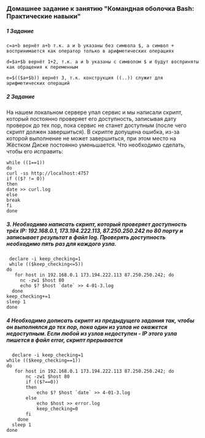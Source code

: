 
### Домашнее задание к занятию "Командная оболочка Bash: Практические навыки"

 ##### 1 Задание 
 

    c=a+b вернёт a+b т.к. a и b указаны без символа $, а символ + воспринимается как оператор только в арифметических операциях

    d=$a+$b вернёт 1+2, т.к. a и b указаны с символом $ и будут восприняты как обращения к переменным

    e=$(($a+$b)) вернёт 3, т.к. конструкция ((..)) служит для арифметических операций


##### 2 Задание 
На нашем локальном сервере упал сервис и мы написали скрипт, который постоянно проверяет его доступность, записывая дату проверок до тех пор, пока сервис не станет доступным (после чего скрипт должен завершиться). В скрипте допущена ошибка, из-за которой выполнение не может завершиться, при этом место на Жёстком Диске постоянно уменьшается. Что необходимо сделать, чтобы его исправить:

    while ((1==1))
    do
    curl -ss http://localhost:4757
    if (($? != 0))
    then
    date >> curl.log
    else 
    break
    fi
    done
    
##### 3. Необходимо написать скрипт, который проверяет доступность трёх IP: 192.168.0.1, 173.194.222.113, 87.250.250.242 по 80 порту и записывает результат в файл log. Проверять доступность необходимо пять раз для каждого узла.

     declare -i keep_checking=1
     while (($keep_checking<=5))
    do
       for host in 192.168.0.1 173.194.222.113 87.250.250.242; do 
         nc -zw1 $host 80
         echo $? $host `date` >> 4-01-3.log
      done
    keep_checking+=1
    sleep 1
    done
    
  ##### 4 Необходимо дописать скрипт из предыдущего задания так, чтобы он выполнялся до тех пор, пока один из узлов не окажется недоступным. Если любой из узлов недоступен - IP этого узла пишется в файл error, скрипт прерывается
  
      declare -i keep_checking=1
    while (($keep_checking==1))
    do
       for host in 192.168.0.1 173.194.222.113 87.250.250.242; do 
           nc -zw1 $host 80
           if (($?==0))
           then 
               echo $? $host `date` >> 4-01-3.log
           else 
               echo $host >> error.log 
               keep_checking=0 
           fi
        done
      sleep 1
    done
